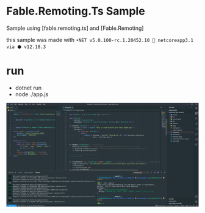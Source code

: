 # Fable.Remoting.Ts Sample

Sample using [fable.remoting.ts] and [Fable.Remoting]

this sample was made with 
`•NET v5.0.100-rc.1.20452.10 🎯 netcoreapp3.1 via ⬢ v12.18.3`

# run
- dotnet run
- node ./app.js


![Yay](./Screenshot-2020-10-12.png)
